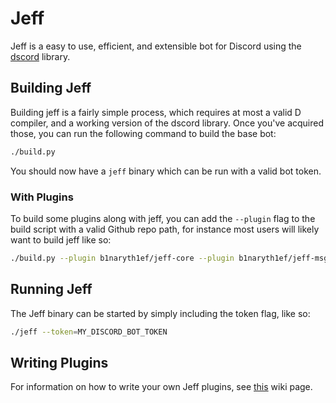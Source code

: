 # Jeff
Jeff is a easy to use, efficient, and extensible bot for Discord using the [dscord](https://github.com/b1naryth1ef/dscord) library.

## Building Jeff
Building jeff is a fairly simple process, which requires at most a valid D compiler, and a working version of the dscord library. Once you've acquired those, you can run the following command to build the base bot:

```sh
./build.py
```

You should now have a `jeff` binary which can be run with a valid bot token.

### With Plugins
To build some plugins along with jeff, you can add the `--plugin` flag to the build script with a valid Github repo path, for instance most users will likely want to build jeff like so:

```sh
./build.py --plugin b1naryth1ef/jeff-core --plugin b1naryth1ef/jeff-msglog --plugin b1naryth1ef/jeff-mod
```

## Running Jeff
The Jeff binary can be started by simply including the token flag, like so:

```sh
./jeff --token=MY_DISCORD_BOT_TOKEN
```

## Writing Plugins
For information on how to write your own Jeff plugins, see [this](https://github.com/b1naryth1ef/jeff/wiki/Creating-Plugins) wiki page.

